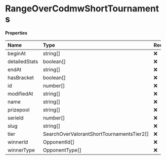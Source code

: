 # RangeOverCodmwShortTournaments

**Properties**

| Name          | Type                                      | Required | Description |
| :------------ | :---------------------------------------- | :------- | :---------- |
| beginAt       | string[]                                  | ❌       |             |
| detailedStats | boolean[]                                 | ❌       |             |
| endAt         | string[]                                  | ❌       |             |
| hasBracket    | boolean[]                                 | ❌       |             |
| id            | number[]                                  | ❌       |             |
| modifiedAt    | string[]                                  | ❌       |             |
| name          | string[]                                  | ❌       |             |
| prizepool     | string[]                                  | ❌       |             |
| serieId       | number[]                                  | ❌       |             |
| slug          | string[]                                  | ❌       |             |
| tier          | SearchOverValorantShortTournamentsTier2[] | ❌       |             |
| winnerId      | OpponentId[]                              | ❌       |             |
| winnerType    | OpponentType[]                            | ❌       |             |

<!-- This file was generated by liblab | https://liblab.com/ -->
